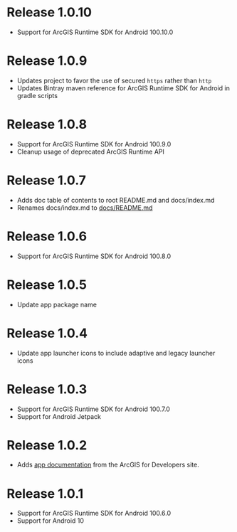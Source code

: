 # Release 1.0.10

- Support for ArcGIS Runtime SDK for Android 100.10.0

# Release 1.0.9

- Updates project to favor the use of secured `https` rather than `http`
- Updates Bintray maven reference for ArcGIS Runtime SDK for Android in gradle scripts

# Release 1.0.8

- Support for ArcGIS Runtime SDK for Android 100.9.0
- Cleanup usage of deprecated ArcGIS Runtime API

# Release 1.0.7

- Adds doc table of contents to root README.md and docs/index.md
- Renames docs/index.md to [docs/README.md](/docs/README.md)

# Release 1.0.6

- Support for ArcGIS Runtime SDK for Android 100.8.0

# Release 1.0.5

- Update app package name

# Release 1.0.4

- Update app launcher icons to include adaptive and legacy launcher icons

# Release 1.0.3

- Support for ArcGIS Runtime SDK for Android 100.7.0
- Support for Android Jetpack

# Release 1.0.2

- Adds [app documentation](/docs/README.md) from the ArcGIS for Developers site.

# Release 1.0.1

- Support for ArcGIS Runtime SDK for Android 100.6.0
- Support for Android 10
